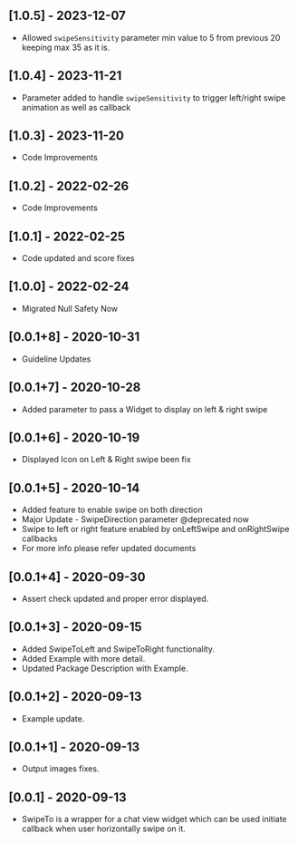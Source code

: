 ## [1.0.5] - 2023-12-07
* Allowed `swipeSensitivity` parameter min value to 5 from previous 20 keeping max 35 as it is.
## [1.0.4] - 2023-11-21
* Parameter added to handle `swipeSensitivity` to trigger left/right swipe animation as well as callback
## [1.0.3] - 2023-11-20
* Code Improvements
## [1.0.2] - 2022-02-26
* Code Improvements
## [1.0.1] - 2022-02-25
* Code updated and score fixes
## [1.0.0] - 2022-02-24
* Migrated Null Safety Now
## [0.0.1+8] - 2020-10-31
* Guideline Updates
## [0.0.1+7] - 2020-10-28
* Added parameter to pass a Widget to display on left & right swipe
## [0.0.1+6] - 2020-10-19
* Displayed Icon on Left & Right swipe been fix
## [0.0.1+5] - 2020-10-14
* Added feature to enable swipe on both direction
* Major Update - SwipeDirection parameter @deprecated now
* Swipe to left or right feature enabled by onLeftSwipe and onRightSwipe callbacks
* For more info please refer updated documents
## [0.0.1+4] - 2020-09-30
* Assert check updated and proper error displayed.
## [0.0.1+3] - 2020-09-15
* Added SwipeToLeft and SwipeToRight functionality.
* Added Example with more detail.
* Updated Package Description with Example.
## [0.0.1+2] - 2020-09-13
* Example update.
## [0.0.1+1] - 2020-09-13
* Output images fixes.
## [0.0.1] - 2020-09-13
* SwipeTo is a wrapper for a chat view widget which can be used initiate callback when user horizontally swipe on it.
